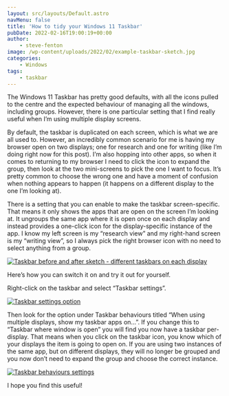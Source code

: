 ```yaml
---
layout: src/layouts/Default.astro
navMenu: false
title: 'How to tidy your Windows 11 Taskbar'
pubDate: 2022-02-16T19:00:19+00:00
author:
    - steve-fenton
image: /wp-content/uploads/2022/02/example-taskbar-sketch.jpg
categories:
    - Windows
tags:
    - taskbar
---
```


The Windows 11 Taskbar has pretty good defaults, with all the icons pulled to the centre and the expected behaviour of managing all the windows, including groups. However, there is one particular setting that I find really useful when I’m using multiple display screens.

By default, the taskbar is duplicated on each screen, which is what we are all used to. However, an incredibly common scenario for me is having my browser open on two displays; one for research and one for writing (like I’m doing right now for this post). I’m also hopping into other apps, so when it comes to returning to my browser I need to click the icon to expand the group, then look at the two mini-screens to pick the one I want to focus. It’s pretty common to choose the wrong one and have a moment of confusion when nothing appears to happen (it happens on a different display to the one I’m looking at).

There is a setting that you can enable to make the taskbar screen-specific. That means it only shows the apps that are open on the screen I’m looking at. It ungroups the same app where it is open once on each display and instead provides a one-click icon for the display-specific instance of the app. I know my left screen is my “research view” and my right-hand screen is my “writing view”, so I always pick the right browser icon with no need to select anything from a group.

[![Taskbar before and after sketch - different taskbars on each display](/img/2022/02/example-taskbar-sketch.jpg)](https://www.stevefenton.co.uk/?attachment_id=12730)

Here’s how you can switch it on and try it out for yourself.

Right-click on the taskbar and select “Taskbar settings”.

[![Taskbar settings option](/img/2022/02/taskbar-settings.jpg)](https://www.stevefenton.co.uk/?attachment_id=12727)

Then look for the option under Taskbar behaviours titled “When using multiple displays, show my taskbar apps on…”. If you change this to “Taskbar where window is open” you will find you now have a taskbar per-display. That means when you click on the taskbar icon, you know which of your displays the item is going to open on. If you are using two instances of the same app, but on different displays, they will no longer be grouped and you now don’t need to expand the group and choose the correct instance.

[![Taskbar behaviours settings](/img/2022/02/taskbar-behaviours.jpg)](https://www.stevefenton.co.uk/?attachment_id=12728)

I hope you find this useful!